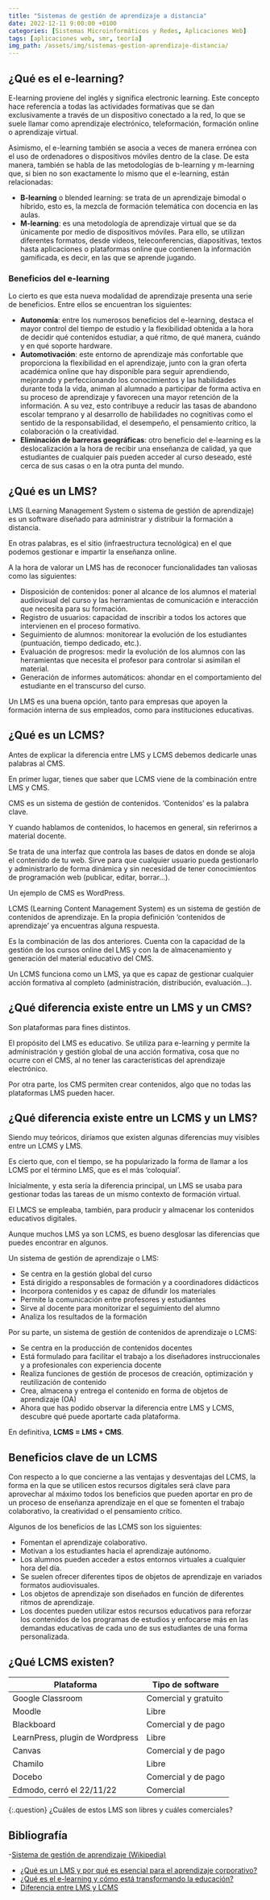```yaml
---
title: "Sistemas de gestión de aprendizaje a distancia"
date: 2022-12-11 9:00:00 +0100
categories: [Sistemas Microinformáticos y Redes, Aplicaciones Web]
tags: [aplicaciones web, smr, teoría]
img_path: /assets/img/sistemas-gestion-aprendizaje-distancia/
---
```


## ¿Qué es el e-learning?

E-learning proviene del inglés y significa electronic learning. Este concepto hace referencia a todas las actividades formativas que se dan exclusivamente a través de un dispositivo conectado a la red, lo que se suele llamar como aprendizaje electrónico, teleformación, formación online o aprendizaje virtual. 

Asimismo, el e-learning también se asocia a veces de manera errónea con el uso de ordenadores o dispositivos móviles dentro de la clase. De esta manera, también se habla de las metodologías de b-learning y m-learning que, si bien no son exactamente lo mismo que el e-learning, están relacionadas:

- **B-learning** o blended learning: se trata de un aprendizaje bimodal o híbrido, esto es, la mezcla de formación telemática con docencia en las aulas.
- **M-learning**: es una metodología de aprendizaje virtual que se da únicamente por medio de dispositivos móviles. Para ello, se utilizan diferentes formatos, desde vídeos, teleconferencias, diapositivas, textos hasta aplicaciones o plataformas online que contienen la información gamificada, es decir, en las que se aprende jugando.

### Beneficios del e-learning

Lo cierto es que esta nueva modalidad de aprendizaje presenta una serie de beneficios. Entre ellos se encuentran los siguientes:

- **Autonomía**: entre los numerosos beneficios del e-learning, destaca el mayor control del tiempo de estudio y la flexibilidad obtenida a la hora de decidir qué contenidos estudiar, a qué ritmo, de qué manera, cuándo y en qué soporte hardware.
- **Automotivación**: este entorno de aprendizaje más confortable que proporciona la flexibilidad en el aprendizaje, junto con la gran oferta académica online que hay disponible para seguir aprendiendo, mejorando y perfeccionando los conocimientos y las habilidades durante toda la vida, animan al alumnado a participar de forma activa en su proceso de aprendizaje y favorecen una mayor retención de la información. A su vez, esto contribuye a reducir las tasas de abandono escolar temprano y al desarrollo de habilidades no cognitivas como el sentido de la responsabilidad, el desempeño, el pensamiento crítico, la colaboración o la creatividad.
- **Eliminación de barreras geográficas**: otro beneficio del e-learning es la deslocalización a la hora de recibir una enseñanza de calidad, ya que estudiantes de cualquier país pueden acceder al curso deseado, esté cerca de sus casas o en la otra punta del mundo.

## ¿Qué es un LMS?

LMS (Learning Management System o sistema de gestión de aprendizaje) es un software diseñado para administrar y distribuir la formación a distancia. 

En otras palabras, es el sitio (infraestructura tecnológica) en el que podemos gestionar e impartir la enseñanza online. 

A la hora de valorar un LMS has de reconocer funcionalidades tan valiosas como las siguientes:

- Disposición de contenidos: poner al alcance de los alumnos el material audiovisual del curso y las herramientas de comunicación e interacción que necesita para su formación.
- Registro de usuarios: capacidad de inscribir a todos los actores que intervienen en el proceso formativo.
- Seguimiento de alumnos: monitorear la evolución de los estudiantes (puntuación, tiempo dedicado, etc.).
- Evaluación de progresos: medir la evolución de los alumnos con las herramientas que necesita el profesor para controlar si asimilan el material.
- Generación de informes automáticos: ahondar en el comportamiento del estudiante en el transcurso del curso.

Un LMS es una buena opción, tanto para empresas que apoyen la formación interna de sus empleados, como para instituciones educativas.

## ¿Qué es un LCMS?

Antes de explicar la diferencia entre LMS y LCMS debemos dedicarle unas palabras al CMS.

En primer lugar, tienes que saber que LCMS viene de la combinación entre LMS y CMS. 

CMS es un sistema de gestión de contenidos. ‘Contenidos’ es la palabra clave.

Y cuando hablamos de contenidos, lo hacemos en general, sin referirnos a material docente.

Se trata de una interfaz que controla las bases de datos en donde se aloja el contenido de tu web. Sirve para que cualquier usuario pueda gestionarlo y administrarlo de forma dinámica y sin necesidad de tener conocimientos de programación web (publicar, editar, borrar…).

Un ejemplo de CMS es WordPress.

LCMS (Learning Content Management System) es un sistema de gestión de contenidos de aprendizaje. En la propia definición ‘contenidos de aprendizaje’ ya encuentras alguna respuesta.

Es la combinación de las dos anteriores. Cuenta con la capacidad de la gestión de los cursos online del LMS y con la de almacenamiento y generación del material educativo del CMS.

Un LCMS funciona como un LMS, ya que es capaz de gestionar cualquier acción formativa al completo (administración, distribución, evaluación…).

## ¿Qué diferencia existe entre un LMS y un CMS?

Son plataformas para fines distintos.

El propósito del LMS es educativo. Se utiliza para e-learning y permite la administración y gestión global de una acción formativa, cosa que no ocurre con el CMS, al no tener las características del aprendizaje electrónico.

Por otra parte, los CMS permiten crear contenidos, algo que no todas las plataformas LMS pueden hacer.

## ¿Qué diferencia existe entre un LCMS y un LMS?

Siendo muy teóricos, diríamos que existen algunas diferencias muy visibles entre un LCMS y LMS. 

Es cierto que, con el tiempo, se ha popularizado la forma de llamar a los LCMS por el término LMS, que es el más ‘coloquial’.

Inicialmente, y esta sería la diferencia principal, un LMS se usaba para gestionar todas las tareas de un mismo contexto de formación virtual. 

El LMCS se empleaba, también, para producir y almacenar los contenidos educativos digitales.

Aunque muchos LMS ya son LCMS, es bueno desglosar las diferencias que puedes encontrar en algunos.

Un sistema de gestión de aprendizaje o LMS:

- Se centra en la gestión global del curso
- Está dirigido a responsables de formación y a coordinadores didácticos
- Incorpora contenidos y es capaz de difundir los materiales
- Permite la comunicación entre profesores y estudiantes
- Sirve al docente para monitorizar el seguimiento del alumno
- Analiza los resultados de la formación

Por su parte, un sistema de gestión de contenidos de aprendizaje o LCMS:

- Se centra en la producción de contenidos docentes
- Está formulado para facilitar el trabajo a los diseñadores instruccionales y a profesionales con experiencia docente
- Realiza funciones de gestión de procesos de creación, optimización y reutilización de contenido
- Crea, almacena y entrega el contenido en forma de objetos de aprendizaje (OA)
- Ahora que has podido observar la diferencia entre LMS y LCMS, descubre qué puede aportarte cada plataforma.

En definitiva, **LCMS = LMS + CMS**.

## Beneficios clave de un LCMS

Con respecto a lo que concierne a las ventajas y desventajas del LCMS, la forma en la que se utilicen estos recursos digitales será clave para aprovechar al máximo todos los beneficios que pueden aportar en pro de un proceso de enseñanza aprendizaje en el que se fomenten el trabajo colaborativo, la creatividad o el pensamiento crítico.

Algunos de los beneficios de las LCMS son los siguientes:

- Fomentan el aprendizaje colaborativo.
- Motivan a los estudiantes hacia el aprendizaje autónomo.
- Los alumnos pueden acceder a estos entornos virtuales a cualquier hora del día.
- Se suelen ofrecer diferentes tipos de objetos de aprendizaje en variados formatos audiovisuales.
- Los objetos de aprendizaje son diseñados en función de diferentes ritmos de aprendizaje.
- Los docentes pueden utilizar estos recursos educativos para reforzar los contenidos de los programas de estudios y enfocarse más en las demandas educativas de cada uno de sus estudiantes de una forma personalizada. 

## ¿Qué LCMS existen?

| Plataforma | Tipo de software |
|---|---|
| Google Classroom | Comercial y gratuito |
| Moodle | Libre |
| Blackboard | Comercial y de pago |
| LearnPress, plugin de Wordpress | Libre |
| Canvas | Comercial y de pago |
| Chamilo | Libre |
| Docebo | Comercial y de pago |
| Edmodo, cerró el 22/11/22 | Comercial |

{:.question}
¿Cuáles de estos LMS son libres y cuáles comerciales?

## Bibliografía

-[Sistema de gestión de aprendizaje (Wikipedia)](https://es.wikipedia.org/wiki/Sistema_de_gesti%C3%B3n_de_aprendizaje)
- [¿Qué es un LMS y por qué es esencial para el aprendizaje corporativo?](https://www.ispring.es/blog/what-is-lms)
- [¿Qué es el e-learning y cómo está transformando la educación?](https://www.becas-santander.com/es/blog/e-learning.html)
- [Diferencia entre LMS y LCMS](https://www.evolmind.com/blog/diferencias-lms-lcms/)